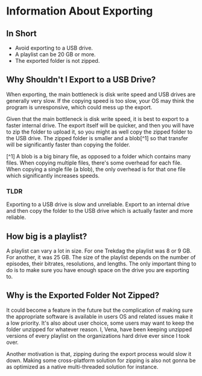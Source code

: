 # Information About Exporting

## In Short
- Avoid exporting to a USB drive.
- A playlist can be 20 GB or more.
- The exported folder is not zipped.

## Why Shouldn't I Export to a USB Drive?
When exporting, the main bottleneck is disk write speed and USB drives are generally very slow. If the copying speed is too slow, your OS may think the program is unresponsive, which could mess up the export. 

Given that the main bottleneck is disk write speed, it is best to export to a faster internal drive. The export itself will be quicker, and then you will have to zip the folder to upload it, so you might as well copy the zipped folder to the USB drive. The zipped folder is smaller and a blob[^1] so that transfer will be significantly faster than copying the folder.

[^1] A blob is a big binary file, as opposed to a folder which contains many files. When copying multiple files, there's some overhead for each file. When copying a single file (a blob), the only overhead is for that one file which significantly increases speeds. 

### TLDR
Exporting to a USB drive is slow and unreliable. Export to an internal drive and then copy the folder to the USB drive which is actually faster and more reliable. 

## How big is a playlist?
A playlist can vary a lot in size. For one Trekdag the playlist was 8 or 9 GB. For another, it was 25 GB. The size of the playlist depends on the number of episodes, their bitrates, resolutions, and lengths. The only important thing to do is to make sure you have enough space on the drive you are exporting to.

## Why is the Exported Folder Not Zipped?
It could become a feature in the future but the complication of making sure the appropriate software is available in users OS and related issues make it a low priority. It's also about user choice, some users may want to keep the folder unzipped for whatever reason. I, Vena, have been keeping unzipped versions of every playlist on the organizations hard drive ever since I took over.

Another motivation is that, zipping during the export process would slow it down. Making some cross-platform solution for zipping is also not gonna be as optimized as a native multi-threaded solution for instance.